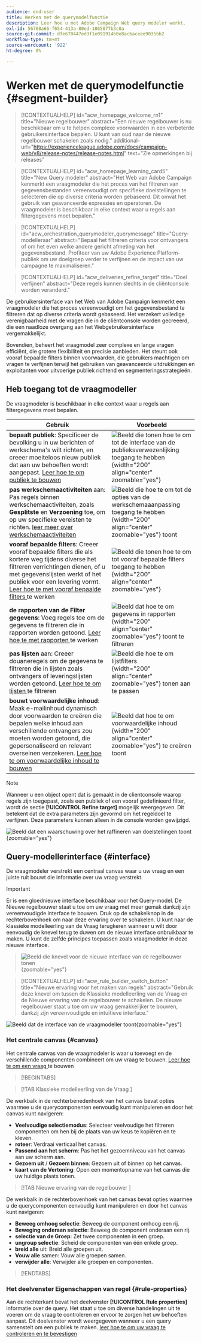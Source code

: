 ```yaml
---
audience: end-user
title: Werken met de querymodelfunctie
description: Leer hoe u met Adobe Campaign Web query modeler werkt.
exl-id: 56708a66-f654-413a-80ed-1865077b3c0a
source-git-commit: dfe670447ed3f1e09191460e8ac6aceee9035bb2
workflow-type: tm+mt
source-wordcount: '922'
ht-degree: 0%

---
```


# Werken met de querymodelfunctie {#segment-builder}

>[!CONTEXTUALHELP]
>id="acw_homepage_welcome_rn1"
>title="Nieuwe regelbouwer"
>abstract="Een nieuwe regelbouwer is nu beschikbaar om u te helpen complexe voorwaarden in een verbeterde gebruikersinterface bepalen. U kunt van oud naar de nieuwe regelbouwer schakelen zoals nodig."
>additional-url="https://experienceleague.adobe.com/docs/campaign-web/v8/release-notes/release-notes.html" text="Zie opmerkingen bij releases"

>[!CONTEXTUALHELP]
>id="acw_homepage_learning_card5"
>title="New Query modeler"
>abstract="Het Web van Adobe Campaign kenmerkt een vraagmodeler die het proces van het filtreren van gegevensbestanden vereenvoudigt om specifieke doelstellingen te selecteren die op diverse criteria worden gebaseerd. Dit omvat het gebruik van geavanceerde expressies en operatoren. De vraagmodeler is beschikbaar in elke context waar u regels aan filtergegevens moet bepalen."

>[!CONTEXTUALHELP]
>id="acw_orchestration_querymodeler_querymessage"
>title="Query-modelleraar"
>abstract="Bepaal het filtreren criteria voor ontvangers of om het even welke andere gericht afmeting van het gegevensbestand. Profiteer van uw Adobe Experience Platform-publiek om uw doelgroep verder te verfijnen en de impact van uw campagne te maximaliseren."

>[!CONTEXTUALHELP]
>id="acw_deliveries_refine_target"
>title="Doel verfijnen"
>abstract="Deze regels kunnen slechts in de cliëntconsole worden veranderd."

De gebruikersinterface van het Web van Adobe Campaign kenmerkt een vraagmodeler die het proces vereenvoudigt om het gegevensbestand te filtreren dat op diverse criteria wordt gebaseerd. Het verzekert volledige verenigbaarheid met de vragen die in de cliëntconsole worden gecreeerd, die een naadloze overgang aan het Webgebruikersinterface vergemakkelijkt.

Bovendien, beheert het vraagmodel zeer complexe en lange vragen efficiënt, die grotere flexibiliteit en precisie aanbieden. Het steunt ook vooraf bepaalde filters binnen voorwaarden, die gebruikers machtigen om vragen te verfijnen terwijl het gebruiken van geavanceerde uitdrukkingen en exploitanten voor uitvoerige publiek richtend en segmenteringsstrategieën.

## Heb toegang tot de vraagmodeller

De vraagmodeler is beschikbaar in elke context waar u regels aan filtergegevens moet bepalen.

| Gebruik | Voorbeeld |
|  ---  |  ---  |
| **bepaalt publiek**: Specificeer de bevolking u in uw berichten of werkschema&#39;s wilt richten, en creeer moeiteloos nieuw publiek dat aan uw behoeften wordt aangepast. [ Leer hoe te om publiek te bouwen ](../audience/one-time-audience.md) | ![ Beeld die tonen hoe te om tot de interface van de publieksverwezenlijking toegang te hebben ](assets/access-audience.png){width="200" align="center" zoomable="yes"} |
| **pas werkschemaactiviteiten** aan: Pas regels binnen werkschemaactiviteiten, zoals **Gesplitste** en **Verzoening** toe, om op uw specifieke vereisten te richten. [ leer meer over werkschemaactiviteiten ](../workflows/activities/about-activities.md) | ![ Beeld die hoe te om tot de opties van de werkschemaaanpassing toegang te hebben ](assets/access-workflow.png){width="200" align="center" zoomable="yes"} toont |
| **vooraf bepaalde filters**: Creeer vooraf bepaalde filters die als kortere weg tijdens diverse het filtreren verrichtingen dienen, of u met gegevenslijsten werkt of het publiek voor een levering vormt. [ Leer hoe te met vooraf bepaalde filters ](../get-started/predefined-filters.md) te werken | ![ Beeld die tonen hoe te om tot vooraf bepaalde filters toegang te hebben ](assets/access-predefined-filter.png){width="200" align="center" zoomable="yes"} |
| **de rapporten van de Filter gegevens**: Voeg regels toe om de gegevens te filtreren die in rapporten worden getoond. [ Leer hoe te met rapporten ](../reporting/gs-reports.md) te werken | ![ Beeld dat hoe te om gegevens in rapporten ](assets/access-reports.png){width="200" align="center" zoomable="yes"} toont te filtreren |
| **pas lijsten** aan: Creeer douaneregels om de gegevens te filtreren die in lijsten zoals ontvangers of leveringslijsten worden getoond. [ Leer hoe te om lijsten ](../get-started/list-filters.md#list-built-in-filters) te filtreren | ![ Beeld die hoe te om lijstfilters ](assets/access-lists.png){width="200" align="center" zoomable="yes"} tonen aan te passen |
| **bouwt voorwaardelijke inhoud**: Maak e-mailinhoud dynamisch door voorwaarden te creëren die bepalen welke inhoud aan verschillende ontvangers zou moeten worden getoond, die gepersonaliseerd en relevant overseinen verzekeren. [ Leer hoe te om voorwaardelijke inhoud te bouwen ](../personalization/conditions.md) | ![ Beeld dat hoe te om voorwaardelijke inhoud ](assets/conditional-content.png){width="200" align="center" zoomable="yes"} te creëren toont |

>[!NOTE]
>
>Wanneer u een object opent dat is gemaakt in de clientconsole waarop regels zijn toegepast, zoals een publiek of een vooraf gedefinieerd filter, wordt de sectie **[!UICONTROL Refine target]** mogelijk weergegeven. Dit betekent dat de extra parameters zijn gevormd om het regeldoel te verfijnen. Deze parameters kunnen alleen in de console worden gewijzigd.
>
>![ Beeld dat een waarschuwing over het raffineren van doelstellingen toont ](assets/target-warning.png){zoomable="yes"}

## Query-modellerinterface {#interface}

De vraagmodeler verstrekt een centraal canvas waar u uw vraag en een juiste ruit bouwt die informatie over uw vraag verstrekt.

>[!IMPORTANT]
>
>Er is een gloednieuwe interface beschikbaar voor het Query-model. De Nieuwe regelbouwer staat u toe om uw vraag met meer gemak dankzij zijn vereenvoudigde interface te bouwen. Druk op de schakelknop in de rechterbovenhoek om naar deze ervaring over te schakelen. U kunt naar de klassieke modelleerling van de Vraag terugkeren wanneer u wilt door eenvoudig de knevel terug te duwen om de nieuwe interface onbruikbaar te maken. U kunt de zelfde principes toepassen zoals vraagmodeler in deze nieuwe interface.
>>![Beeld die knevel voor de nieuwe interface van de regelbouwer tonen ](assets/query-modeler-toggle.png){zoomable="yes"}


>[!CONTEXTUALHELP]
>id="acw_rule_builder_switch_button"
>title="Nieuwe ervaring voor het maken van regels"
>abstract="Gebruik deze knevel om tussen de Klassieke modelleerling van de Vraag en de Nieuwe ervaring van de regelbouwer te schakelen. De nieuwe regelbouwer staat u toe om uw vraag gemakkelijker te bouwen, dankzij zijn vereenvoudigde en intuïtieve interface."

![ Beeld dat de interface van de vraagmodeller toont ](assets/query-interface.png){zoomable="yes"}

### Het centrale canvas {#canvas}

Het centrale canvas van de vraagmodeler is waar u toevoegt en de verschillende componenten combineert om uw vraag te bouwen. [ Leer hoe te om een vraag ](build-query.md) te bouwen

>[!BEGINTABS]

>[!TAB  Klassieke modelleerling van de Vraag ]

De werkbalk in de rechterbenedenhoek van het canvas bevat opties waarmee u de querycomponenten eenvoudig kunt manipuleren en door het canvas kunt navigeren:

* **Veelvoudige selectiemodus**: Selecteer veelvoudige het filtreren componenten om hen bij de plaats van uw keus te kopiëren en te kleven.
* **roteer**: Verdraai verticaal het canvas.
* **Passend aan het scherm**: Pas het het gezoemniveau van het canvas aan uw scherm aan.
* **Gezoem uit** / **Gezoem binnen**: Gezoem uit of binnen op het canvas.
* **kaart van de Vertoning**: Open een momentopname van het canvas die uw huidige plaats tonen.

>[!TAB  Nieuwe ervaring van de regelbouwer ]

De werkbalk in de rechterbovenhoek van het canvas bevat opties waarmee u de querycomponenten eenvoudig kunt manipuleren en door het canvas kunt navigeren:

* **Beweeg omhoog selectie**: Beweeg de component omhoog een rij.
* **Beweging onderaan selectie**: Beweeg de component onderaan een rij.
* **selectie van de Groep**: Zet twee componenten in een groep.
* **ungroup selectie**: Scheid de componenten van één enkele groep.
* **breid alle** uit: Breid alle groepen uit.
* **Vouw alle** samen: Vouw alle groepen samen.
* **verwijder alle**: Verwijder alle groepen en componenten.

>[!ENDTABS]

### Het deelvenster Eigenschappen van regel {#rule-properties}

Aan de rechterkant bevat het deelvenster **[!UICONTROL Rule properties]** informatie over de query. Het staat u toe om diverse handelingen uit te voeren om de vraag te controleren en ervoor te zorgen het uw behoeften aanpast. Dit deelvenster wordt weergegeven wanneer u een query samenstelt om een publiek te maken. [ leer hoe te om uw vraag te controleren en te bevestigen ](build-query.md#check-and-validate-your-query)
